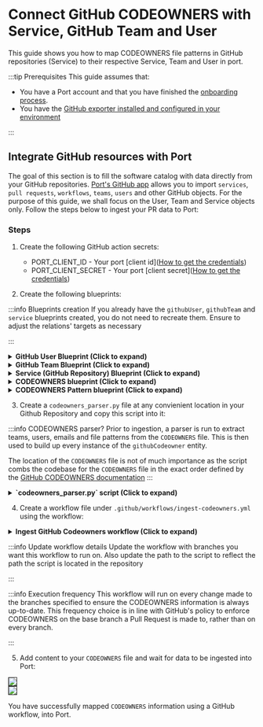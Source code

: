 # Connect GitHub CODEOWNERS with Service, GitHub Team and User

This guide shows you how to map CODEOWNERS file patterns in GitHub repositories (Service) to their respective Service, Team and User in port.

:::tip Prerequisites
This guide assumes that:
- You have a Port account and that you have finished the [onboarding process](/quickstart).
- You have the [GitHub exporter installed and configured in your environment](/build-your-software-catalog/sync-data-to-catalog/git/github/installation.md)

:::

## Integrate GitHub resources with Port
The goal of this section is to fill the software catalog with data directly from your GitHub repositories. [Port's GitHub app](https://docs.getport.io/build-your-software-catalog/sync-data-to-catalog/git/github/) allows you to import `services`, `pull requests`, `workflows`, `teams`, `users` and other GitHub objects. For the purpose of this guide, we shall focus on the User, Team and Service objects only. Follow the steps below to ingest your PR data to Port:

### Steps

1. Create the following GitHub action secrets:
    * PORT_CLIENT_ID - Your port [client id]([How to get the credentials](https://docs.getport.io/build-your-software-catalog/sync-data-to-catalog/api/#find-your-port-credentials))
    * PORT_CLIENT_SECRET - Your port [client secret]([How to get the credentials](https://docs.getport.io/build-your-software-catalog/sync-data-to-catalog/api/#find-your-port-credentials))

2. Create the following blueprints:

:::info Blueprints creation
If you already have the `githubUser`, `githubTeam` and `service` blueprints created, you do not need to recreate them. Ensure to adjust the relations' targets as necessary

:::

<details>
<summary><b>GitHub User Blueprint (Click to expand)</b></summary>

```json showLineNumbers
{
  "identifier": "githubUser",
  "title": "Github User",
  "icon": "Microservice",
  "schema": {
    "properties": {},
    "required": []
  },
  "mirrorProperties": {},
  "calculationProperties": {},
  "aggregationProperties": {},
  "relations": {
    "user": {
      "title": "User",
      "target": "user",
      "required": false,
      "many": false
    }
  }
}
```

</details>

<details>
<summary><b>GitHub Team Blueprint (Click to expand)</b></summary>

```json showLineNumbers
{
  "identifier": "githubTeam",
  "title": "GitHub Team",
  "icon": "Github",
  "schema": {
    "properties": {
      "slug": {
        "title": "Slug",
        "type": "string"
      },
      "description": {
        "title": "Description",
        "type": "string"
      },
      "link": {
        "title": "Link",
        "icon": "Link",
        "type": "string",
        "format": "url"
      },
      "permission": {
        "title": "Permission",
        "type": "string"
      },
      "notification_setting": {
        "title": "Notification Setting",
        "type": "string"
      }
    },
    "required": []
  },
  "mirrorProperties": {},
  "calculationProperties": {},
  "relations": {}
}
```

</details>


<details>
<summary><b>Service (GitHub Repository) Blueprint (Click to expand)</b></summary>

```json showLineNumbers
{
  "identifier": "service",
  "title": "Service",
  "icon": "Microservice",
  "schema": {
    "properties": {
      "readme": {
        "title": "README",
        "type": "string",
        "format": "markdown"
      },
      "url": {
        "title": "Service URL",
        "type": "string",
        "format": "url"
      },
      "defaultBranch": {
        "title": "Default branch",
        "type": "string"
      }
    },
    "required": []
  },
  "mirrorProperties": {},
  "calculationProperties": {},
  "relations": {}
}
```

</details>

<details>
<summary><b>CODEOWNERS blueprint (Click to expand)</b></summary>

```json showLineNumbers
{
  "identifier": "githubCodeowners",
  "description": "This blueprint represents a CODEOWNERS file in a service",
  "title": "Github Codeowners",
  "icon": "Github",
  "schema": {
    "properties": {
      "location": {
        "type": "string",
        "title": "File location",
        "description": "File path to CODEOWNERS file"
      }
    },
    "required": []
  },
  "mirrorProperties": {},
  "calculationProperties": {},
  "aggregationProperties": {},
  "relations": {
    "service": {
      "title": "Service",
      "target": "service",
      "required": false,
      "many": false
    }
  }
}
```

</details>

<details>
<summary><b>CODEOWNERS Pattern blueprint (Click to expand)</b></summary>

```json showLineNumbers
{
  "identifier": "githubCodeownersPattern",
  "description": "This blueprint represents a pattern in a CODEOWNERS file from a service",
  "title": "Github Codeowners Pattern",
  "icon": "Github",
  "schema": {
    "properties": {
      "pattern": {
        "type": "string",
        "title": "File & Folder pattern",
        "description": "Regex pattern depicting the folder or file the teams and users have access to"
      }
    },
    "required": []
  },
  "mirrorProperties": {},
  "calculationProperties": {},
  "aggregationProperties": {},
  "relations": {
    "service": {
      "title": "Service",
      "target": "githubRepository",
      "required": false,
      "many": false
    },
    "user": {
      "title": "Users",
      "target": "githubUser",
      "required": false,
      "many": true
    },
    "codeownersFile": {
      "title": "Codeowners File",
      "target": "githubCodeowners",
      "required": true,
      "many": false
    },
    "team": {
      "title": "Teams",
      "target": "githubTeam",
      "required": false,
      "many": true
    }
  }
}

```

</details>

3. Create a `codeowners_parser.py` file at any convienient location in your Github Repository and copy this script into it:

:::info CODEOWNERS parser?
Prior to ingestion, a parser is run to extract teams, users, emails and file patterns from the `CODEOWNERS` file. This is then used to build up every instance of the `githubCodeowner` entity.

The location of the `CODEOWNERS` file is not of much importance as the script combs the codebase for the `CODEOWNERS` file in the exact order defined by the [GitHub CODEOWNERS documentation](https://docs.github.com/en/repositories/managing-your-repositorys-settings-and-features/customizing-your-repository/about-code-owners#codeowners-file-location)
:::

<details>
<summary><b>`codeowners_parser.py` script (Click to expand)</b></summary>

```python showLineNumbers
import asyncio
import os
import re
import sys
from dataclasses import dataclass
from enum import StrEnum
from typing import Any

import httpx
import requests
from loguru import logger

PORT_API_URL = "https://api.getport.io/v1"
PORT_CLIENT_ID = os.getenv("PORT_CLIENT_ID")
PORT_CLIENT_SECRET = os.getenv("PORT_CLIENT_SECRET")
REPOSITORY_NAME = os.getenv("REPO_NAME")

CODEOWNERS_PATTERN_BLUEPRINT = "githubCodeownersPattern"
CODEOWNERS_BLUEPRINT = "githubCodeowners"

CODEOWNERS_FILE_PATHS = [
    ".github/CODEOWNERS",
    "CODEOWNERS",
    "docs/CODEOWNERS",
]


def get_codeowner_file():
    for path in CODEOWNERS_FILE_PATHS:
        if os.path.isfile(path):
            return path

    return None


CODEOWNERS_FILE = get_codeowner_file()

if not CODEOWNERS_FILE:
    logger.error("Error parsing file: CODEOWNERS not found in the right location")
    sys.exit(1)


# Get Port Access Token
credentials = {"clientId": PORT_CLIENT_ID, "clientSecret": PORT_CLIENT_SECRET}
token_response = requests.post(f"{PORT_API_URL}/auth/access_token", json=credentials)
if not token_response.ok:
    logger.error(f"Error retrieving access token: {token_response.json()}")
    sys.exit(1)

access_token = token_response.json()["accessToken"]

# You can now use the value in access_token when making further requests
headers = {"Authorization": f"Bearer {access_token}"}


async def add_entity_to_port(client: httpx.AsyncClient, blueprint_id, entity_object):
    """A function to create the passed entity in Port

    Params
    --------------
    blueprint_id: str
        The blueprint id to create the entity in Port

    entity_object: dict
        The entity to add in your Port catalog

    Returns
    --------------
    response: dict
        The response object after calling the webhook
    """
    logger.info(f"Adding entity to Port: {entity_object}")
    response = await client.post(
        (
            f"{PORT_API_URL}/blueprints/"
            f"{blueprint_id}/entities?upsert=true&merge=true"
        ),
        json=entity_object,
        headers=headers,
    )
    if not response.is_success:
        logger.info(f"Ingesting {blueprint_id} entity to port failed, skipping...")
    logger.info(f"Added entity to Port: {entity_object}")


def remove_comment_lines(text: list[str]):
    COMMENT_CHAR = "#"
    for line in text:
        if (current_line := line.strip()) and not current_line.startswith(COMMENT_CHAR):
            yield line


def split_pattern_into_tokens(text: str):
    return text.split()


EMAIL_REGEX = r"^[a-zA-Z0-9_.+-]+@[a-zA-Z0-9-]+\.[a-zA-Z0-9-.]+$"
TEAM_REGEX = r"\@[\w|-]+\/[\w+|-]+"
USERNAME_REGEX = r"\@[\w|-]+"


class GithubEntityType(StrEnum):
    USERNAME = "username"
    EMAIL = "email"
    TEAM = "team"


@dataclass
class GithubEntity:
    type: GithubEntityType
    value: str
    pattern: str


PATTERNS = {
    GithubEntityType.USERNAME: USERNAME_REGEX,
    GithubEntityType.EMAIL: EMAIL_REGEX,
    GithubEntityType.TEAM: TEAM_REGEX,
}

def convert_to_valid_characters(input_string):
    pattern = r"[^A-Za-z0-9@_.:\\/=-]"
    output_string = re.sub(pattern, "@", input_string)

    return output_string

def parse_string_to_entity_type(text: str):
    for key, value in PATTERNS.items():
        if re.fullmatch(value, text):
            return key, text

    return None


def create_entity_from_value(
    entity_type: GithubEntityType, value: str, pattern: str
) -> GithubEntity:
    if entity_type == GithubEntityType.USERNAME:
        value = value.replace("@", "")
    entity = GithubEntity(entity_type, value, pattern)
    return entity


async def provide_entities():
    with open(CODEOWNERS_FILE) as codeowners:
        # CODEOWNERS files aren't supposed to be more than 3mb so we can
        # safely load into memory
        cleaned_lines = remove_comment_lines(codeowners.readlines())

    for cleaned_line in cleaned_lines:
        tokens = split_pattern_into_tokens(cleaned_line)
        pattern, *entities = tokens
        valid_entries = list(filter(None, map(parse_string_to_entity_type, entities)))
        for entry in valid_entries:
            yield create_entity_from_value(*entry, pattern)


def prepare_codeowner_pattern_entity(entity: GithubEntity, codeowner: dict[str, Any]):

    entity_object = {
        "identifier": convert_to_valid_characters(entity.pattern),
        "title": f"{entity.pattern} | {REPOSITORY_NAME}",
        "properties": {},
        "relations": {
            "team": [entity.value] if entity.type == GithubEntityType.TEAM else [],
            "service": REPOSITORY_NAME,
            "user": [entity.value]
            if entity.type in [GithubEntityType.USERNAME, GithubEntityType.EMAIL]
            else [],
            "codeownersFile": codeowner["identifier"],
        },
    }

    return entity_object


def crunch_entities(existing_entities: dict[str, Any], entity: dict[str, Any]):
    if entity["identifier"] in existing_entities:
        teams = set(
            [
                *entity["relations"]["team"],
                *existing_entities[entity["identifier"]]["relations"]["team"],
            ]
        )
        users = set(
            [
                *entity["relations"]["user"],
                *existing_entities[entity["identifier"]]["relations"]["user"],
            ]
        )
        existing_entities[entity["identifier"]]["relations"]["team"] = list(teams)
        existing_entities[entity["identifier"]]["relations"]["user"] = list(users)
    else:
        existing_entities[entity["identifier"]] = entity

    return existing_entities


async def main():
    logger.info("Starting Port integration")
    crunched_entities: dict[str, Any] = {}
    async with httpx.AsyncClient() as client:
        entities = provide_entities()
        codeowner_entity = {
            "identifier": REPOSITORY_NAME,
            "title": f"Codeowners in {REPOSITORY_NAME}",
            "properties": {"location": CODEOWNERS_FILE},
            "relations": {"service": REPOSITORY_NAME},
        }
        await add_entity_to_port(client, CODEOWNERS_BLUEPRINT, codeowner_entity)

        async for pattern in entities:
            pattern_entity = prepare_codeowner_pattern_entity(pattern, codeowner_entity)
            crunched_entities = crunch_entities(crunched_entities, pattern_entity)

        for entity in crunched_entities.values():
            await add_entity_to_port(client, CODEOWNERS_PATTERN_BLUEPRINT, entity)

    logger.info("Finished Port integration")


if __name__ == "__main__":
    asyncio.run(main())

```

</details>

4. Create a workflow file under `.github/workflows/ingest-codeowners.yml` using the workflow:

<details>
<summary><b>Ingest GitHub Codeowners workflow (Click to expand)</b></summary>

```yaml showLineNumbers
name: Ingest Codeowners
on:
  push:
    branches:
      - "main"
      - "releases/**"

jobs:
  ingest_codeowners:
    runs-on: ubuntu-latest

    steps:
      - uses: actions/checkout@v4
        with:
          fetch-depth: 1

      - name: Set up Python 3.11
        uses: actions/setup-python@v5
        with:
          python-version: "3.11"

      - name: Install dependencies
        run: |
          pip install httpx requests loguru

      - name: Ingest Codeowners
        run: |
          python <path/to/codeowners_parser.py>
        env:
          REPO_NAME: ${{ github.event.repository.name }}
          PORT_CLIENT_ID: ${{ secrets.PORT_CLIENT_ID }}
          PORT_CLIENT_SECRET: ${{ secrets.PORT_CLIENT_SECRET }}

```

</details>

:::info Update workflow details
Update the workflow with branches you want this workflow to run on. Also update the path to the script to reflect the path the script is located in the repository

:::

:::info Execution frequency
This workflow will run on every change made to the branches specified to ensure the CODEOWNERS information is always up-to-date. This frequency choice is in line with GitHub's policy to enforce CODEOWNERS on the base branch a Pull Request is made to, rather than on every branch.

:::

5. Add content to your `CODEOWNERS` file and wait for data to be ingested into Port:

<img src='/img/build-your-software-catalog/custom-integration/api/ci-cd/github-workflow/guides/gitHubCodeownersAfterIngestionIntoPort.png' border='1px' />
<br />
<img src='/img/build-your-software-catalog/custom-integration/api/ci-cd/github-workflow/guides/gitHubCodeownersPatternAfterIngestionIntoPort.png' border='1px' />
<br />

You have successfully mapped `CODEOWNERS` information using a GitHub workflow, into Port.
